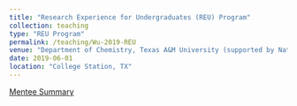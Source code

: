 ```yaml
---
title: "Research Experience for Undergraduates (REU) Program"
collection: teaching
type: "REU Program"
permalink: /teaching/Wu-2019-REU
venue: "Department of Chemistry, Texas A&M University (supported by National Science Foundation)"
date: 2019-06-01
location: "College Station, TX"
---
```


[Mentee Summary](https://www.youtube.com/watch?v=u-FUYFbS8RI)
